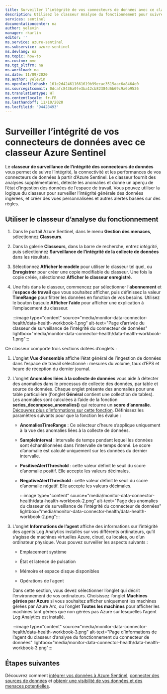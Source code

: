 ```yaml
---
title: Surveiller l’intégrité de vos connecteurs de données avec ce classeur Azure Sentinel | Microsoft Docs
description: Utilisez le classeur Analyse du fonctionnement pour suivre la connectivité et les performances de vos connecteurs de données.
services: sentinel
documentationcenter: na
author: yelevin
manager: rkarlin
editor: ''
ms.service: azure-sentinel
ms.subservice: azure-sentinel
ms.devlang: na
ms.topic: how-to
ms.custom: mvc
ms.tgt_pltfrm: na
ms.workload: na
ms.date: 11/09/2020
ms.author: yelevin
ms.openlocfilehash: 161e2d424611661619b99ecac3515aac6a8464e0
ms.sourcegitcommit: 0dcafc8436a0fe3ba12cb82384d6b69c9a6b9536
ms.translationtype: HT
ms.contentlocale: fr-FR
ms.lasthandoff: 11/10/2020
ms.locfileid: "94428493"
---
```

# <a name="monitor-the-health-of-your-data-connectors-with-this-azure-sentinel-workbook"></a>Surveiller l’intégrité de vos connecteurs de données avec ce classeur Azure Sentinel

Le **classeur de surveillance de l’intégrité des connecteurs de données** vous permet de suivre l’intégrité, la connectivité et les performances de vos connecteurs de données à partir d’Azure Sentinel. Le classeur fournit des analyses supplémentaires, détecte les anomalies et donne un aperçu de l’état d’ingestion des données de l’espace de travail. Vous pouvez utiliser la logique du classeur pour surveiller l’intégrité générale des données ingérées, et créer des vues personnalisées et autres alertes basées sur des règles.

## <a name="use-the-health-monitoring-workbook"></a>Utiliser le classeur d’analyse du fonctionnement

1. Dans le portail Azure Sentinel, dans le menu **Gestion des menaces**, sélectionnez **Classeurs**.

1. Dans la galerie **Classeurs**, dans la barre de recherche, entrez *intégrité*, puis sélectionnez **Surveillance de l’intégrité de la collecte de données** dans les résultats.

1. Sélectionnez **Afficher le modèle** pour utiliser le classeur tel quel, ou **Enregistrer** pour créer une copie modifiable du classeur. Une fois la copie créée, sélectionnez **Afficher le classeur enregistré**.

1. Une fois dans le classeur, commencez par sélectionner l’**abonnement** et l’**espace de travail** que vous souhaitez afficher, puis définissez la valeur **TimeRange** pour filtrer les données en fonction de vos besoins. Utilisez le bouton bascule **Afficher l’aide** pour afficher une explication à l’emplacement du classeur.

    :::image type="content" source="media/monitor-data-connector-health/data-health-workbook-1.png" alt-text="Page d’arrivée du classeur de surveillance de l’intégrité du connecteur de données" lightbox="media/monitor-data-connector-health/data-health-workbook-1.png":::

Ce classeur comporte trois sections dotées d’onglets :

1. L’onglet **Vue d’ensemble** affiche l’état général de l’ingestion de données dans l’espace de travail sélectionné : mesures du volume, taux d’EPS et heure de réception du dernier journal.

1. L’onglet **Anomalies liées à la collecte de données** vous aide à détecter des anomalies dans le processus de collecte des données, par table et source de données. Chaque onglet présente des anomalies pour une table particulière (l'onglet **Général** contient une collection de tables). Les anomalies sont calculées à l’aide de la fonction **series_decompose_anomalies()** qui retourne un **score d’anomalie**. [Découvrez plus d’informations sur cette fonction](https://docs.microsoft.com/azure/data-explorer/kusto/query/series-decompose-anomaliesfunction?WT.mc_id=Portal-fx). Définissez les paramètres suivants pour que la fonction les évalue :

    - **AnomaliesTimeRange** : Ce sélecteur d’heure s’applique uniquement à la vue des anomalies liées à la collecte de données.
    - **SampleInterval** : intervalle de temps pendant lequel les données sont échantillonnées dans l’intervalle de temps donné. Le score d’anomalie est calculé uniquement sur les données du dernier intervalle.
    - **PositiveAlertThreshold** : cette valeur définit le seuil du score d’anomalie positif. Elle accepte les valeurs décimales.
    - **NegativeAlertThreshold** : cette valeur définit le seuil du score d’anomalie négatif. Elle accepte les valeurs décimales.

        :::image type="content" source="media/monitor-data-connector-health/data-health-workbook-2.png" alt-text="Page des anomalies du classeur de surveillance de l’intégrité du connecteur de données" lightbox="media/monitor-data-connector-health/data-health-workbook-2.png":::

1. L’onglet **Informations de l’agent** affiche des informations sur l’intégrité des agents Log Analytics installés sur vos différents ordinateurs, qu’il s’agisse de machines virtuelles Azure, cloud, ou locales, ou d’un ordinateur physique. Vous pouvez surveiller les aspects suivants :

   - Emplacement système

   - État et latence de pulsation

   - Mémoire et espace disque disponibles

   - Opérations de l’agent

    Dans cette section, vous devez sélectionner l’onglet qui décrit l’environnement de vos ordinateurs. Choisissez l’onglet **Machines gérées par Azure** si vous souhaitez afficher uniquement les machines gérées par Azure Arc, ou l’onglet **Toutes les machines** pour afficher les machines tant gérées que non gérées pas Azure sur lesquelles l’agent Log Analytics est installé.

    :::image type="content" source="media/monitor-data-connector-health/data-health-workbook-3.png" alt-text="Page d’informations de l’agent du classeur d’analyse du fonctionnement du connecteur de données" lightbox="media/monitor-data-connector-health/data-health-workbook-3.png":::

## <a name="next-steps"></a>Étapes suivantes
Découvrez comment [intégrer vos données à Azure Sentinel](quickstart-onboard.md), [connecter des sources de données](connect-data-sources.md) et [obtenir une visibilité de vos données et des menaces potentielles](quickstart-get-visibility.md).
